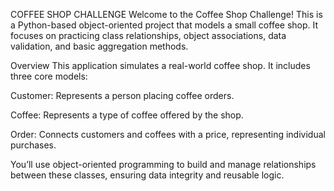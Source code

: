 COFFEE SHOP CHALLENGE
Welcome to the Coffee Shop Challenge! This is a Python-based object-oriented project that models a small coffee shop. It focuses on practicing class relationships, object associations, data validation, and basic aggregation methods.

 Overview
This application simulates a real-world coffee shop. It includes three core models:

Customer: Represents a person placing coffee orders.

Coffee: Represents a type of coffee offered by the shop.

Order: Connects customers and coffees with a price, representing individual purchases.

You’ll use object-oriented programming to build and manage relationships between these classes, ensuring data integrity and reusable logic.

